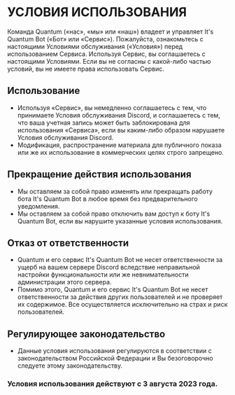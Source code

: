 # УСЛОВИЯ ИСПОЛЬЗОВАНИЯ
Команда Quantum («нас», «мы» или «наш») владеет и управляет It's Quantum Bot («Бот» или «Сервис»). Пожалуйста, ознакомьтесь с настоящими Условиями обслуживания («Условия») перед использованием Сервиса. Используя Сервис, вы соглашаетесь с настоящими Условиями. Если вы не согласны с какой-либо частью условий, вы не имеете права использовать Сервис.

## Использование
- Используя «Сервис», вы немедленно соглашаетесь с тем, что принимаете Условия обслуживания Discord, и соглашаетесь с тем, что ваша учетная запись может быть заблокирована для использования «Сервиса», если вы каким-либо образом нарушаете Условия обслуживания Discord.
- Модификация, распространение материала для публичного показа или же их использование в коммерческих целях строго запрещено.

## Прекращение действия использования
- Мы оставляем за собой право изменять или прекращать работу бота It's Quantum Bot в любое время без предварительного уведомления.
- Мы оставляем за собой право отключить вам доступ к боту It's Quantum Bot, если вы нарушите указанные условия использования.

## Отказ от ответственности
- Quantum и его сервис It's Quantum Bot не несет ответственности за ущерб на вашем сервере Discord вследствие неправильной настройки функциональности или же невнимательности администрации этого сервера.
- Помимо этого, Quantum и его сервис It's Quantum Bot не несет ответственности за действия других пользователей и не проверяет их содержимое. Все осуществляется исключительно на страх и риск пользователей.

## Регулирующее законодательство
- Данные условия использования регулируются в соответствии с законодательством Российской Федерации и Вы безоговорочно следуете этому законодательству.

### Условия использования действуют с 3 августа 2023 года.
